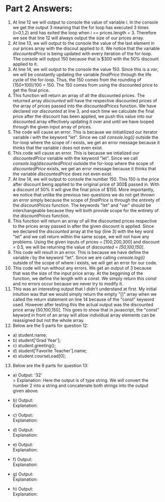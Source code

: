 # Part 2 Answers:
1. At line 12 we will output to console the value of variable *i*. In the console we get the output 3 meaning that the for loop has executed 3 times (i=0,1,2) and has exited the loop when i == prices.length = 3. Therefore we see that line 12 will always output the size of our prices array.
2. At line 13, we will output to the console the value of the last element in our prices array with the discout applied to it. We notice that the variable *discountedPrice* is being updated with every iteration of the for-loop. The console will output 150 because that is $300 with the 50% discount applied to it.
3. At line 14, we will output to the console the value 150. Since this is a *var*, we will be constantly updating the variable *finalPrice* through the life cycle of the for-loop. Thus, the 150 comes from the rounding of (150*100)/100 = 150. The 150 comes from using the discounted price to get the final price.
4. This function will return an array of all the discounted prices. The returned array *discounted* will have the respective discounted prices of the array of prices passed into the *discountedPrices* function.  We have declared *var discounted* at line 3, and each time we calculate the final price after the discount has been applied, we push this value into our discounted array effectively updating it over and until we have looped through the given input array of prices.
5. The code will cause an error. This is because we initiatilized our iterator variable *i* with the keyword "let". Since we call *console.log(i)* outside the for-loop where the scope of *i* exists, we get an error message because it thinks that the variable *i* does not even exist.
6. This code will cause an error. This is because we intialized our *discountedPrice*  variable with the keyword "let". Since we call *console.log(discountedPrice)* outside the for-loop where the scope of *discountedPrice* exists, we get an error message because it thinks that the variable *discountedPrice* does not even exist.
7. At line 14, we will output to console the number 150. This 150 is the price after discount being applied to the original price of 300$ passed in. With a discount of 50% it will give the final price of $150. More importantly, we notice that unlike the previous two questions we do not get thrown an error simply because the scope of *finalPrice* is through the entirety of the *discountPrices* function. The keywords "let" and "var" should be interchangeable because they will both provide scope for the entirety of the *discountPrices* function. 
8. This function will return an array of all the discounted prices respective to the prices array passed in after the given discount is applied. Since we declared the *discounted* array at the top (line 3) with the key word "let" and we call return within the same scope, we will not have any problems. Using the given inputs of prices = [100,200,300] and discount = 0.5, we will be returning the value of *discounted = [50,100,150]*.
9. This code will result in an error. This is because we have define the variable *i* by the keyword "let". Since we are calling *console.log(i)* outside of the scope of where *i* exists, we will get an error for our code.
10. This code will run without any errors. We get an output of 3 because that was the size of the input price array. At the beggining of the function, we define the length with a *const*. We simply return this *const* and no errors occur because we never try to modify it.
11. This was an interesting output that I didn't understand at first. My initial intuition was that we would simply return the empty "[]" array when we called the return statement on line 14 because of the "const" keyword used. However after testing this the actual output was the discounted price array [50,100,150]. This goes to show that in javascript, the "const" keyword in front of an array will allow individual array elements can be reassigned but not the whole array.
12. Below are the 5 parts for question 12:
- a) student.name;
- b) student['Grad Year'];
- c) student.greeting();
- d) student['Favorite Teacher'].name;
- e) student.courseLoad[0];
13. Below are the 8 parts for question 13:
- a) Output: '32'\
        > Explanation: Here the output is of type string. We will convert the number 2 into a string and concatenate both strings into the output given above.

- b) Output: \
        Explanation:
        
- c) Output: \
        Explanation:
        
- d) Output: \
        Explanation:
        
- e) Output: \
        Explanation:
        
- f) Output: \
        Explanation:
        
- g) Output: \
        Explanation:
        
- h) Output: \
        Explanation:
        